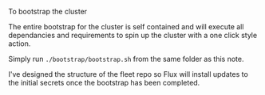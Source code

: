 To bootstrap the cluster 

The entire bootstrap for the cluster is self contained and will execute all dependancies and requirements to spin up the cluster with a one click style action.

Simply run `./bootstrap/bootstrap.sh` from the same folder as this note.

I've designed the structure of the fleet repo so Flux will install updates to the initial secrets once the bootstrap has been completed.


